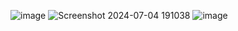 ![image](https://github.com/SuhaniPant15/Frontend-Grocery-Store/assets/104730535/07a3d709-72c8-42ed-bedc-e628f4c77ffd)
![Screenshot 2024-07-04 191038](https://github.com/SuhaniPant15/Frontend-Grocery-Store/assets/104730535/1b683361-b5bc-4ffb-80cd-39c73bec381b)
![image](https://github.com/SuhaniPant15/Frontend-Grocery-Store/assets/104730535/8fa93526-1408-440a-a67e-f05c0666e069)
